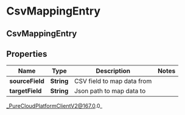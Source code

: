 # CsvMappingEntry

## CsvMappingEntry

## Properties

|Name | Type | Description | Notes|
|------------ | ------------- | ------------- | -------------|
| **sourceField** | **String** | CSV field to map data from | |
| **targetField** | **String** | Json path to map data to | |



_PureCloudPlatformClientV2@167.0.0_

